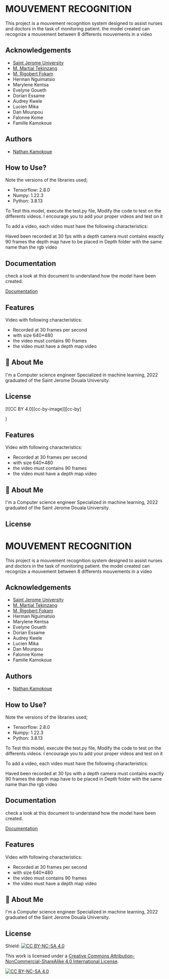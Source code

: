 # MOUVEMENT RECOGNITION

This project is a mouvement recognition system designed to assist nurses and doctors in the task of monitoring patient. the model created can recognize a mouvement between 8 differents mouvements in a video




## Acknowledgements

 - [Saint Jerome University](http://www.univ-catho-sjd.cm)
 - [M. Martial Tekinzang](mailto:mtekinzang@univ-catho-sjd.com)
 - [M. Rigobert Fokam](mailto:rfokam@univ-catho-sjd.com)
 - Herman Nguimatsio
 - Marylene Kentsa
 - Evelyne Goueth
 - Dorian Essame
 - Audrey Kwele
 - Lucien Mika
 - Dan Mounpou
 - Falonne Kome
 - Famille Kamokoue


## Authors

- [Nathan Kamokoue](https://github.com/Nathanf22)



## How to Use?

Note the versions of the libraries used;

- Tensorflow: 2.8.0
- Numpy: 1.22.3
- Python: 3.8.13


To Test this model, execute the test.py file,
Modify the code to test on the differents videos.
I encourage you to add your proper videos and test on it


To add a video, each video must have the following characteristics:

Haved been recorded at 30 fps with a depth camera
must contains exactly 90 frames
the depth map have to be placed in Depth folder with the same name than the rgb video

## Documentation

check a look at this document to understand how the model have been created.

[Documentation](https://docs.google.com/document/d/12VYYn-zQ4zhKqdISunTmt-1i7WpOFjJT/edit?usp=sharing&ouid=117160591050153700060&rtpof=true&sd=true)


## Features

Video with following characteristics:

- Recorded at 30 frames per second
- with size 640*480
- the video must contains 90 frames
- the video must have a depth map video


## 🚀 About Me
I'm a Computer science engineer Specialized in machine learning, 2022 graduated of the Saint Jerome Douala University.


## License

[![CC BY 4.0][cc-by-image]][cc-by]

)


## Features

Video with following characteristics:

- Recorded at 30 frames per second
- with size 640*480
- the video must contains 90 frames
- the video must have a depth map video


## 🚀 About Me
I'm a Computer science engineer Specialized in machine learning, 2022 graduated of the Saint Jerome Douala University.


## License

# MOUVEMENT RECOGNITION

This project is a mouvement recognition system designed to assist nurses and doctors in the task of monitoring patient. the model created can recognize a mouvement between 8 differents mouvements in a video




## Acknowledgements

 - [Saint Jerome University](http://www.univ-catho-sjd.cm)
 - [M. Martial Tekinzang](mailto:mtekinzang@univ-catho-sjd.com)
 - [M. Rigobert Fokam](mailto:rfokam@univ-catho-sjd.com)
 - Herman Nguimatsio
 - Marylene Kentsa
 - Evelyne Goueth
 - Dorian Essame
 - Audrey Kwele
 - Lucien Mika
 - Dan Mounpou
 - Falonne Kome
 - Famille Kamokoue


## Authors

- [Nathan Kamokoue](https://github.com/Nathanf22)


## How to Use?

Note the versions of the libraries used;

- Tensorflow: 2.8.0
- Numpy: 1.22.3
- Python: 3.8.13


To Test this model, execute the test.py file,
Modify the code to test on the differents videos.
I encourage you to add your proper videos and test on it


To add a video, each video must have the following characteristics:

Haved been recorded at 30 fps with a depth camera
must contains exactly 90 frames
the depth map have to be placed in Depth folder with the same name than the rgb video

## Documentation

check a look at this document to understand how the model have been created.

[Documentation](https://docs.google.com/document/d/12VYYn-zQ4zhKqdISunTmt-1i7WpOFjJT/edit?usp=sharing&ouid=117160591050153700060&rtpof=true&sd=true)


## Features

Video with following characteristics:

- Recorded at 30 frames per second
- with size 640*480
- the video must contains 90 frames
- the video must have a depth map video


## 🚀 About Me
I'm a Computer science engineer Specialized in machine learning, 2022 graduated of the Saint Jerome Douala University.


## License

Shield: [![CC BY-NC-SA 4.0][cc-by-nc-sa-shield]][cc-by-nc-sa]

This work is licensed under a
[Creative Commons Attribution-NonCommercial-ShareAlike 4.0 International License][cc-by-nc-sa].

[![CC BY-NC-SA 4.0][cc-by-nc-sa-image]][cc-by-nc-sa]

[cc-by-nc-sa]: http://creativecommons.org/licenses/by-nc-sa/4.0/
[cc-by-nc-sa-image]: https://licensebuttons.net/l/by-nc-sa/4.0/88x31.png
[cc-by-nc-sa-shield]: https://img.shields.io/badge/License-CC%20BY--NC--SA%204.0-lightgrey.svg


